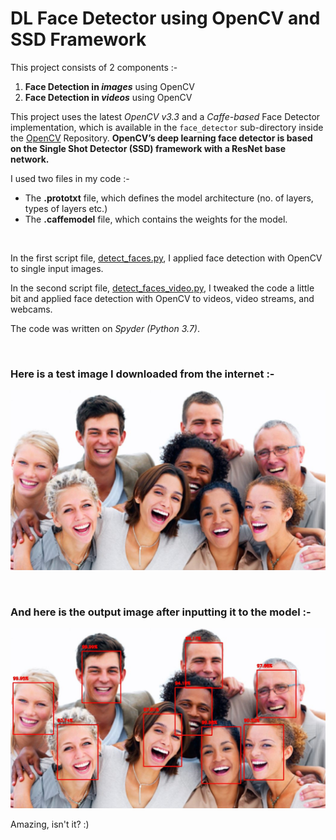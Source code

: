 # DL Face Detector using OpenCV and SSD Framework

This project consists of 2 components :-
1. **Face Detection in _images_** using OpenCV
2. **Face Detection in _videos_** using OpenCV

This project uses the latest _OpenCV v3.3_ and a _Caffe-based_ Face Detector implementation, which is available in the `face_detector` sub-directory inside the [OpenCV](https://github.com/opencv/opencv/tree/master/samples/dnn/face_detector) Repository.
**OpenCV’s deep learning face detector is based on the Single Shot Detector (SSD) framework with a ResNet base network.**

I used two files in my code :-
- The **.prototxt** file, which defines the model architecture (no. of layers, types of layers etc.)
- The **.caffemodel** file, which contains the weights for the model.
</br>

In the first script file, [detect_faces.py](https://github.com/arshpreetsingh134/DL-Face-Detector-using-OpenCV-and-SSD-Framework/blob/master/detect_faces.py), I applied face detection with OpenCV to single input images.

In the second script file, [detect_faces_video.py](https://github.com/arshpreetsingh134/DL-Face-Detector-using-OpenCV-and-SSD-Framework/blob/master/detect_faces_video.py), I tweaked the code a little bit and applied face detection with OpenCV to videos, video streams, and webcams.

The code was written on _Spyder (Python 3.7)_.

</br>

### Here is a test image I downloaded from the internet :-

![Test Image](https://github.com/arshpreetsingh134/DL-Face-Detector-using-OpenCV-and-SSD-Framework/blob/master/images/test_image.jpg)

</br>

### And here is the output image after inputting it to the model :-

![Test Image](https://github.com/arshpreetsingh134/DL-Face-Detector-using-OpenCV-and-SSD-Framework/blob/master/images/output_01.jpg)

Amazing, isn't it? :)

